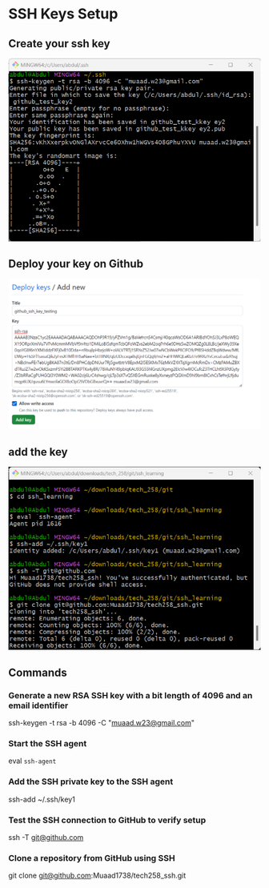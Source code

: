 # SSH Keys Setup

## Create your ssh key
![createkey.png](createkey.png)

## Deploy your key on Github
![ddeploy.png](ddeploy.png)

## add the key 
![aadd.png](aadd.png)

## Commands

### Generate a new RSA SSH key with a bit length of 4096 and an email identifier
ssh-keygen -t rsa -b 4096 -C "muaad.w23@gmail.com"

### Start the SSH agent
eval `ssh-agent`

### Add the SSH private key to the SSH agent
ssh-add ~/.ssh/key1

### Test the SSH connection to GitHub to verify setup
ssh -T git@github.com

### Clone a repository from GitHub using SSH
git clone git@github.com:Muaad1738/tech258_ssh.git

